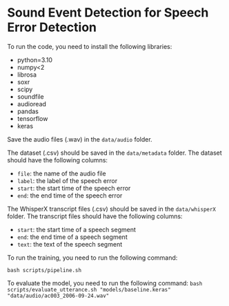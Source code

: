 # Sound Event Detection for Speech Error Detection

To run the code, you need to install the following libraries:

- python=3.10
- numpy<2
- librosa
- soxr
- scipy
- soundfile
- audioread
- pandas
- tensorflow
- keras

Save the audio files (.wav) in the `data/audio` folder.

The dataset (.csv) should be saved in the `data/metadata` folder. The dataset should have the following columns:

- `file`: the name of the audio file
- `label`: the label of the speech error
- `start`: the start time of the speech error
- `end`: the end time of the speech error

The WhisperX transcript files (.csv) should be saved in the `data/whisperX` folder. The transcript files should have the following columns:

- `start`: the start time of a speech segment
- `end`: the end time of a speech segment
- `text`: the text of the speech segment

To run the training, you need to run the following command:

`bash scripts/pipeline.sh`

To evaluate the model, you need to run the following command:
`bash scripts/evaluate_utterance.sh "models/baseline.keras" "data/audio/ac003_2006-09-24.wav"`
